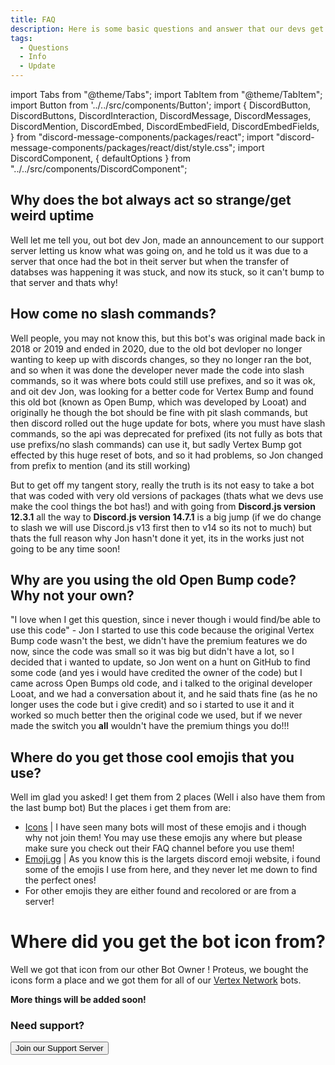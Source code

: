 ```yaml
---
title: FAQ
description: Here is some basic questions and answer that our devs get asked!
tags:
  - Questions
  - Info
  - Update
---
```


import Tabs from "@theme/Tabs";
import TabItem from "@theme/TabItem";
import Button from '../../src/components/Button';
import {
  DiscordButton,
  DiscordButtons,
  DiscordInteraction,
  DiscordMessage,
  DiscordMessages,
  DiscordMention,
  DiscordEmbed,
  DiscordEmbedField,
  DiscordEmbedFields,
} from "discord-message-components/packages/react";
import "discord-message-components/packages/react/dist/style.css";
import DiscordComponent, { defaultOptions } from "../../src/components/DiscordComponent";

## Why does the bot always act so strange/get weird uptime

Well let me tell you, out bot dev Jon, made an announcement to our support server letting us know what was going on, and he told us it was due to a server that once had the bot in theit server but when the transfer of databses was happening it was stuck, and now its stuck, so it can't bump to that server and thats why!

## How come no slash commands?

Well people, you may not know this, but this bot's was original made back in 2018 or 2019 and ended in 2020, due to the old bot devloper no longer wanting to keep up with discords changes, so they no longer ran the bot, and so when it was done the developer never made the code into slash commands, so it was where bots could still use prefixes, and so it was ok, and oit dev Jon, was looking for a better code for Vertex Bump and found this old bot (known as Open Bump, which was developed by Looat) and originally he though the bot should be fine with pit slash commands, but then discord rolled out the huge update for bots, where you must have slash commands, so the api was deprecated for prefixed (its not fully as bots that use prefixs/no slash commands) can use it, but sadly Vertex Bump got effected by this huge reset of bots, and so it had problems, so Jon changed from prefix to mention (and its still working)

But to get off my tangent story, really the truth is its not easy to take a bot that was coded with very old versions of packages (thats what we devs use make the cool things the bot has!) and with going from **Discord.js version 12.3.1** all the way to **Discord.js version 14.7.1** is a big jump (if we do change to slash we will use Discord.js v13 first then to v14 so its not to much) but thats the full reason why Jon hasn't done it yet, its in the works just not going to be any time soon!

## Why are you using the old Open Bump code? Why not your own?

"I love when I get this question, since i never though i would find/be able to use this code" - Jon
I started to use this code because the original Vertex Bump code wasn't the best, we didn't have the premium features we do now, since the code was small so it was big but didn't have a lot, so I decided that i wanted to update, so Jon went on a hunt on GitHub to find some code (and yes i would have credited the owner of the code) but I came across Open Bumps old code, and i talked to the original developer Looat, and we had a conversation about it, and he said thats fine (as he no longer uses the code but i give credit) and so i started to use it and it worked so much better then the original code we used, but if we never made the switch you **all** wouldn't have the premium things you do!!!

## Where do you get those cool emojis that you use?

Well im glad you asked! I get them from 2 places (Well i also have them from the last bump bot) But the places i get them from are:
  - [Icons](https://discord.gg/aPvvhefmt3) | I have seen many bots will most of these emojis and i though why not join them! You may use these emojis any where but please make sure you check out their FAQ channel before you use them!
  - [Emoji.gg](https://emoji.gg) | As you know this is the largets discord emoji website, i found some of the emojis I use from here, and they never let me down to find the perfect ones!
  - For other emojis they are either found and recolored or are from a server!

  # Where did you get the bot icon from?

Well we got that icon from our other Bot Owner <DiscordMention>! Proteus</DiscordMention>, we bought the icons form a place and we got them for all of our [Vertex Network](https://vertexnetwork.carrd.co) bots.

<strong>More things will be added soon!</strong>

<h3>Need support?</h3>

<div className="pyc-hero__actions">
  <Button link="https://discordone.tk/support">Join our Support Server</Button>
</div>
